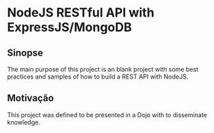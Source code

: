 # NodeJS RESTful API with ExpressJS/MongoDB

## Sinopse

The main purpose of this project is an blank project with some best practices and samples of how to build a REST API with NodeJS.

## Motivação

This project was defined to be presented in a Dojo with to disseminate knowledge.

